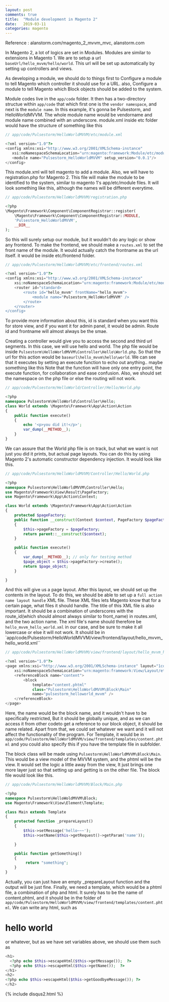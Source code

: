 ```yaml
---
layout: post
comments: true
title:  "Module development in Magento 2"
date:   2019-03-11
categories: magento
---
```


Reference : alanstorm.com/magento_2_mvvm_mvc, alanstorm.com

In Magento 2, a lot of logics are set in Modules.
Modules are similar to extensions in Magento 1.
We are to setup a url `baseUrl/hello_mvvm/hello/world`.
This url will be set up automatically by setting up controllers and views.

As developing a module, we should do to things first to
Configure a module to tell Magento which controller it should use for a URL. also,
Configure a module to tell Magento which Block objects should be added to the system.

Module codes live in the `app/code` folder.
It then has a two-directory structue within `app/code` that
which first one is the `vendor namespace`, and next is the `module name`.
In this example, it's gonna be Pulsestorm, and HelloWorldMVVM. 
The whole module name would be vendorname and module name combined with an underscore. 
module.xml inside etc folder would have the structure of something like this


```php
// app/code/Pulsestorm/HelloWorldMVVM/etc/module.xml

<?xml version="1.0"?>
<config xmlns:xsi="http://www.w3.org/2001/XMLSchema-instance" 
   xsi:noNamespaceSchemaLocation="urn:magento:framework:Module/etc/module.xsd">
   <module name="Pulsestorm_HelloWorldMVVM" setup_version="0.0.1"/>
</config>
```

This module.xml will tell magento to add a module.
Also, we will have to registration.php for Magento 2.
This file will make the module to be identified to the system,
similar to magento 1's app/etc/module files.
It will look something like this, although the names will be different everytime.

```php
// app/code/Pulsestorm/HelloWorldMVVM/registration.php

<?php
\Magento\Framework\Component\ComponentRegistrar::register(
    \Magento\Framework\Component\ComponentRegistrar::MODULE,
    'Pulsestorm_HelloWorldMVVM',
    __DIR__
);
```

So this will surely setup our module, but it wouldn't do any logic or show any frontend.
To make the frontend, we should make a `routes.xml` to set the front name of the module.
It would actually catch the frontname as the url itself.
it would be inside etc/frontend folder.

```php
// app/code/Pulsestorm/HelloWorldMVVM/etc/frontend/routes.xml

<?xml version="1.0"?>
<config xmlns:xsi="http://www.w3.org/2001/XMLSchema-instance"
    xsi:noNamespaceSchemaLocation="urn:magento:framework:Module/etc/module.xsd">
    <router id="standard>
        <route id="hello_mvvm" frontName="hello_mvvm">
            <module name="Pulsestorm_HelloWorldMVVM" />
        </route>
    </router>
</config>
```

To provide more information about this, id is standard when you want this for store view,
and if you want it for admin panel, it would be admin. Route id and frontname will almost always be the smae.

Creating a controller would give you to access the second and third url segments.
In this case, we will use hello and world. 
The php file would be inside `Pulsestorm\HelloWorldMVVM\Controller\Hello\World.php`.
So that the url for this action would be `baseurl\hello_mvvm\hello\world`.
We can see that it executes by setting an execute function to echo out anything.. maybe something like this
Note that the function will have only one entry point, the execute function, for collaboration and ease confusion.
Also, we should set the namespace on the php file or else the routing will not work.

```php
// app/code/Pulsestorm/HelloWorld/Controller/Hello/World.php

<?php
namespace Pulsestorm\HelloWorld\Controller\Hello;
class World extends \Magento\Framework\App\Action\Action
{
    public function execute()
    {
        echo '<p>you did it!</p>';
        var_dump(__METHOD__);
    }
}

```

We can assure that the World php file is on track, but what we want is not just you did it prints,
but actual page layouts. You can do this by using Magento 2's automatic constructor dependency injection.
It would look like this.

```php
// app/code/Pulsestorm/HelloWorldMVVM/Controller/Hello/World.php

<?php
namespace Pulsestorm\HelloWorldMVVM\Controller\Hello;
use Magento\Framework\View\Result\PageFactory;
use Magento\Framework\App\Action\Context;

class World extends \Magento\Framework\App\Action\Action
{
    protected $pageFactory;
    public function __construct(Context $context, PageFactory $pageFactory)
    {
        $this->pageFactory = $pageFactory;
        return parent::__construct($context); 
    }

    public function execute()
    {
        var_dump(__METHOD__); // only for testing method
        $page_object = $this->pageFactory->create();
        return $page_object;
    }

}
```

And this will give us a page layout.
After this layout, we should set up the contents in the layout.
To do this, we should be able to set up a `full action name layout handle` XML file.
These XML files lets Magento know that for a certain page, what files it should handle.
The title of this XML file is also important. 
It should be a combination of underscores with the route_id(which should almost always similar to front_name) in routes.xml,
and the two action name. 
The xml file's name should therefore be `hello_mvvm_hello_world.xml` in our case, and be sure to make it all lowercase 
or else it will not work. It should be in `app/code/Pulsestorm/HelloWorldMVVM/view/frontend/layout/hello_mvvm_hello_world.xml``

```php
// app/code/Pulsestorm/HelloWorldMVVM/view/frontend/layout/hello_mvvm_hello_world.xml 

<?xml version="1.0"?>
<page xmlns:xsi="http://www.w3.org/2001/XMLSchema-instance" layout="1column" 
    xsi:noNamespaceSchemaLocation="urn:magento:framework:View/Layout/etc/page_configuration.xsd">
    <referenceBlock name="content">
        <block
            template="content.phtml"
            class="Pulsestorm\HelloWorldMVVM\Block\Main"
            name="pulsestorm_helloworld_mvvm" />
    </referenceBlock>
</page>
```
Here, the name would be the block name,
and it wouldn't have to be specifically restricted, 
But it should be globally unique, and as we can access it from 
other codeto get a reference to our block object, it should be name related.
Apart from that, we could set whatever we want and it will not affect the functionality of the program.
For Template, it would be in `app/code/Pulsestorm/HelloWorldMVVM/view/frontend/templates/content.phtml`
and you could also specify this if you have the template file in subfolder.

The block class will be made using `Pulsestorm\HelloWorldMVVM\Block\Main`.
This would be a view model of the MVVM system, and the phtml will be the view.
It would set the logic a little away from the view, 
It just brings one more layer just so that setting up and getting is on the other file.
The block file would look like this.

```php
// app/code/Pulsestorm/HelloWorldMVVM/Block/Main.php

<?php
namespace Pulsestorm\HelloWoldMVVM\Block;
use Magento\Framework\View\Element\Template;

class Main extends Template
{
    protected function _prepareLayout()
    {
        $this->setMessage('hello~~~');
        $this->setName($this->getRequest()->getParam('name'));

    }

    public function getSomething()
    {
         return "something";
    }
}
``` 

Actually, you can just have an empty _prepareLayout function and 
the output will be just fine.
Finally, we need a template, which would be a phtml file, 
a combination of php and html.
It surely has to be the name of content.phtml, and it should be in the folder of
`app/code/Pulsestorm/HelloWorldMVVM/view/frontend/templates/content.phtml`.
We can write any html, such as <h1>hello world</h1> or whatever, but as we have 
set variables above, we should use them such as

```php
<h1>
  <?php echo $this->escapeHtml($this->getMessage());  ?>
  <?php echo $this->escapeHtml($this->getName());  ?>
</h1>
<h2>
<?php echo $this->escapeHtml($this->getGoodbyeMessage()); ?>
</h2>

```

{% include disqus2.html %}
